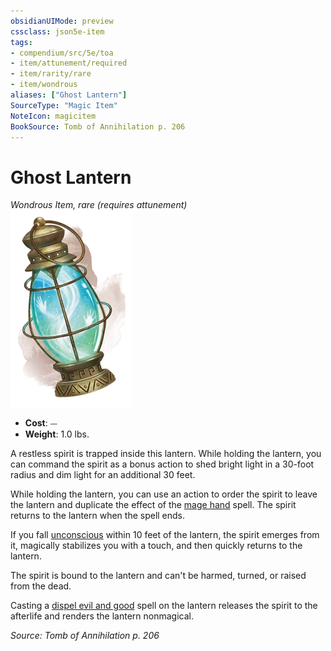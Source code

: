 ```yaml
---
obsidianUIMode: preview
cssclass: json5e-item
tags:
- compendium/src/5e/toa
- item/attunement/required
- item/rarity/rare
- item/wondrous
aliases: ["Ghost Lantern"]
SourceType: "Magic Item"
NoteIcon: magicitem
BookSource: Tomb of Annihilation p. 206
---
```

# Ghost Lantern
*Wondrous Item, rare (requires attunement)*  
![](https://raw.githubusercontent.com/5etools-mirror-2/5etools-img/main/items/ToA/Ghost%20Lantern.webp#right)  

- **Cost**: ⏤
- **Weight**: 1.0 lbs.

A restless spirit is trapped inside this lantern. While holding the lantern, you can command the spirit as a bonus action to shed bright light in a 30-foot radius and dim light for an additional 30 feet.

While holding the lantern, you can use an action to order the spirit to leave the lantern and duplicate the effect of the [mage hand](/2-Mechanics/CLI/spells/mage-hand.md) spell. The spirit returns to the lantern when the spell ends.

If you fall [unconscious](/2-Mechanics/CLI/rules/conditions.md#unconscious) within 10 feet of the lantern, the spirit emerges from it, magically stabilizes you with a touch, and then quickly returns to the lantern.

The spirit is bound to the lantern and can't be harmed, turned, or raised from the dead.

Casting a [dispel evil and good](/2-Mechanics/CLI/spells/dispel-evil-and-good.md) spell on the lantern releases the spirit to the afterlife and renders the lantern nonmagical.

*Source: Tomb of Annihilation p. 206*